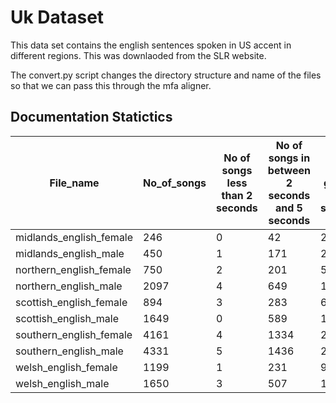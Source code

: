 # Uk Dataset
This data set contains the english sentences spoken in US accent in different regions. This was downlaoded from the SLR website.

The convert.py script changes the directory structure and name of the files so that we can pass this through the mfa aligner.
## Documentation Statictics
| File_name               | No_of_songs | No of songs less than 2 seconds | No of songs in between 2 seconds and 5 seconds | No of songs greater than 5 seconds |
|-------------------------|-------------|---------------------------------|------------------------------------------------|------------------------------------|
| midlands_english_female | 246         | 0                               | 42                                             | 204                                |
| midlands_english_male   | 450         | 1                               | 171                                            | 278                                |
| northern_english_female | 750         | 2                               | 201                                            | 547                                |
| northern_english_male   | 2097        | 4                               | 649                                            | 1444                               |
| scottish_english_female | 894         | 3                               | 283                                            | 608                                |
| scottish_english_male   | 1649        | 0                               | 589                                            | 1060                               |
| southern_english_female | 4161        | 4                               | 1334                                           | 2823                               |
| southern_english_male   | 4331        | 5                               | 1436                                           | 2890                               |
| welsh_english_female    | 1199        | 1                               | 231                                            | 967                                |
| welsh_english_male      | 1650        | 3                               | 507                                            | 1140                               |
